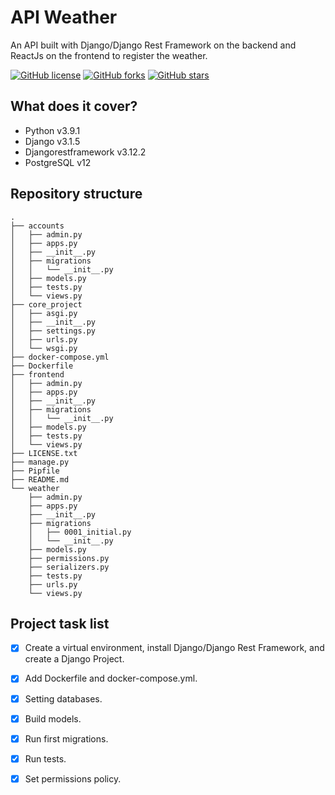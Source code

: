 # API Weather
An API built with Django/Django Rest Framework on the backend and ReactJs on the frontend to register the weather.

[![GitHub license](https://img.shields.io/github/license/marprezd/api-weather)](https://github.com/marprezd/api-weather/blob/master/LICENSE)
[![GitHub forks](https://img.shields.io/github/forks/marprezd/api-weather)](https://github.com/marprezd/api-weather/network)
[![GitHub stars](https://img.shields.io/github/stars/marprezd/api-weather)](https://github.com/marprezd/api-weather/stargazers)

## What does it cover?

- Python v3.9.1
- Django v3.1.5
- Djangorestframework v3.12.2
- PostgreSQL v12

## Repository structure

```
.
├── accounts
│   ├── admin.py
│   ├── apps.py
│   ├── __init__.py
│   ├── migrations
│   │   └── __init__.py
│   ├── models.py
│   ├── tests.py
│   └── views.py
├── core_project
│   ├── asgi.py
│   ├── __init__.py
│   ├── settings.py
│   ├── urls.py
│   └── wsgi.py
├── docker-compose.yml
├── Dockerfile
├── frontend
│   ├── admin.py
│   ├── apps.py
│   ├── __init__.py
│   ├── migrations
│   │   └── __init__.py
│   ├── models.py
│   ├── tests.py
│   └── views.py
├── LICENSE.txt
├── manage.py
├── Pipfile
├── README.md
└── weather
    ├── admin.py
    ├── apps.py
    ├── __init__.py
    ├── migrations
    │   ├── 0001_initial.py
    │   └── __init__.py
    ├── models.py
    ├── permissions.py
    ├── serializers.py
    ├── tests.py
    ├── urls.py
    └── views.py

```

## Project task list

- [x] Create a virtual environment, install Django/Django Rest Framework, and create a Django Project.
- [x] Add Dockerfile and docker-compose.yml.
- [x] Setting databases.
- [x] Build models.
- [x] Run first migrations.
- [x] Run tests.
- [x] Set permissions policy.

